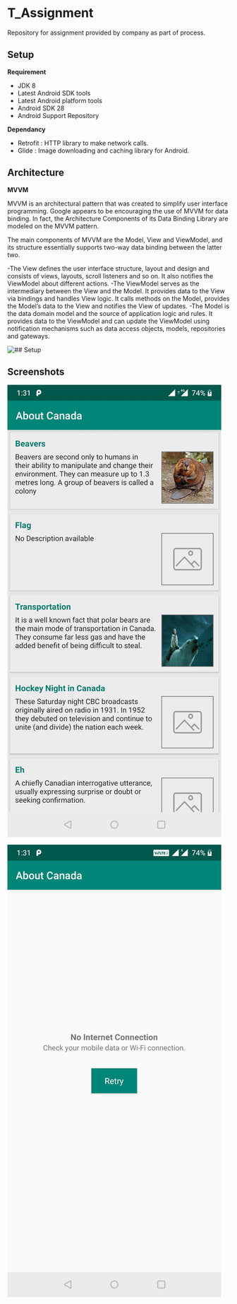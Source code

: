 # T_Assignment

Repository for assignment provided by company as part of process.
## Setup
**Requirement**
  - JDK 8
  - Latest Android SDK tools
  - Latest Android platform tools
  - Android SDK 28
  - Android Support Repository
  
  **Dependancy**
  - Retrofit : HTTP library to make network calls.
  - Glide : Image downloading and caching library for Android.

## Architecture
**MVVM**

MVVM is an architectural pattern that was created to simplify user interface programming. Google appears to be encouraging the use of MVVM for data binding. In fact, the Architecture Components of its Data Binding Library are modeled on the MVVM pattern.

The main components of MVVM are the Model, View and ViewModel, and its structure essentially supports two-way data binding between the latter two.

  -The View defines the user interface structure, layout and design and consists of views, layouts, scroll listeners and so on. It also notifies the ViewModel about different actions.
  -The ViewModel serves as the intermediary between the View and the Model. It provides data to the View via bindings and handles View logic. It calls methods on the Model, provides the Model’s data to the View and notifies the View of updates.
  -The Model is the data domain model and the source of application logic and rules. It provides data to the ViewModel and can update the ViewModel using notification mechanisms such as data access objects, models, repositories and gateways.

![## Setup](https://cdn2.phunware.com/wp-content/uploads/2017/12/blog-android-data-binding-chart.png)



## Screenshots

![## Setup](https://github.com/pravinkakde003/T_Assignment/blob/Develope/Screens/Screenshot_20181028-133114.jpg)

![## Setup](https://github.com/pravinkakde003/T_Assignment/blob/Develope/Screens/Screenshot_20181028-133128.jpg)
